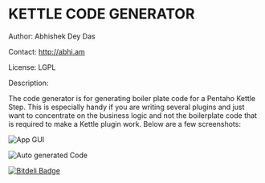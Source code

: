 KETTLE CODE GENERATOR
=====================

Author: Abhishek Dey Das

Contact: http://abhi.am

License: LGPL

Description:

The code generator is for generating boiler plate code for a Pentaho Kettle Step. This is especially handy if you are writing several plugins and just want to concentrate on the business logic 
and not the boilerplate code that is required to make a Kettle plugin work. Below are a few screenshots:

![App GUI](http://abhi.am/wp-content/uploads/2014/11/Screen-Shot-2014-11-09-at-5.16.58-PM.png)

![Auto generated Code](http://abhi.am/wp-content/uploads/2014/11/Screen-Shot-2014-11-09-at-5.18.34-PM.png)

[![Bitdeli Badge](https://d2weczhvl823v0.cloudfront.net/adeydas/kettlecodegen/trend.png)](https://bitdeli.com/free "Bitdeli Badge")

